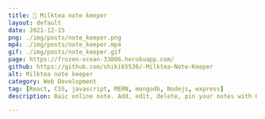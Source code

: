 ```yaml
---
title: 📝 Milktea note keeper
layout: default
date: 2021-12-15
png: ./img/posts/note_keeper.png
mp4: ./img/posts/note_keeper.mp4
gif: ./img/posts/note_keeper.gif
page: https://frozen-ocean-33806.herokuapp.com/
github: https://github.com/shiki65536/-Milktea-Note-Keeper
alt: Milktea note keeper
category: Web Development
tag: [React, CSS, javascript, MERN, mongodb, Nodejs, express]
description: Baic online note. Add, edit, delete, pin your notes with GET, POST, PUT, DELETE, PATCH methods.

---
```


